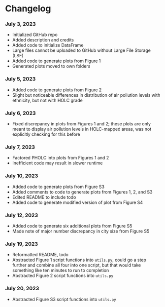 # Changelog

### July 3, 2023

- Initialized GitHub repo
- Added description and credits
- Added code to initialize DataFrame
- Large files cannot be uploaded to GitHub without Large File Storage (LSF)
- Added code to generate plots from Figure 1
- Generated plots moved to own folders

### July 5, 2023

- Added code to generate plots from Figure 2
- Slight but noticeable differences in distribution of air pollution levels
  with ethnicity, but not with HOLC grade

### July 6, 2023

- Fixed discrepancy in plots from Figures 1 and 2; these plots are only
  meant to display air pollution levels in HOLC-mapped areas, was not
  explicitly checking for this before

### July 7, 2023

- Factored PHOLC into plots from Figures 1 and 2
- Inefficient code may result in slower runtime

### July 10, 2023

- Added code to generate plots from Figure S3
- Added comments to code to generate plots from Figures 1, 2, and S3
- Edited README to include todo
- Added code to generate modified version of plot from Figure S4

### July 12, 2023

- Added code to generate six additional plots from Figure S5
- Made note of major number discrepancy in city size from Figure S5

### July 19, 2023

- Reformatted README, todo
- Abstracted Figure 1 script functions into `utils.py`, could go a step further
  and combine all four into one script, but that would take something like ten
  minutes to run to completion
- Abstracted Figure 2 script functions into `utils.py`

### July 20, 2023

- Abstracted Figure S3 script functions into `utils.py`
